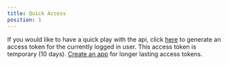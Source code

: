 ```yaml
---
title: Quick Access
position: 1
---
```


If you would like to have a quick play with the api, click [here](https://memair.com/generate_own_access_token) to generate an access token for the currently logged in user. This access token is temporary (10 days). [Create an app](/#authenticationcreate_an_app) for longer lasting access tokens.
